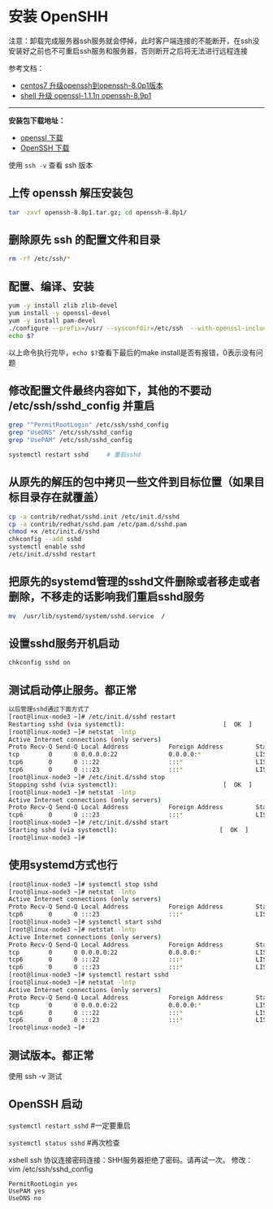 # 安装 OpenSHH

注意：卸载完成服务器ssh服务就会停掉，此时客户端连接的不能断开，在ssh没安装好之前也不可重启ssh服务和服务器，否则断开之后将无法进行远程连接

参考文档：

- [centos7 升级openssh到openssh-8.0p1版本](https://www.cnblogs.com/nmap/p/10779658.html)
- [shell 升级 openssl-1.1.1n openssh-8.9p1](https://www.cnblogs.com/liuzonglin/p/16202966.html)

---

**安装包下载地址：**

- [openssl 下载](https://ftp.openssl.org/source/)
- [OpenSSH 下载](https://cdn.openbsd.org/pub/OpenBSD/OpenSSH/portable/)

使用 `ssh -v` 查看 ssh 版本

## 上传 openssh 解压安装包

```sh
tar -zxvf openssh-8.8p1.tar.gz; cd openssh-8.8p1/
```

## 删除原先 ssh 的配置文件和目录

```sh
rm -rf /etc/ssh/*
```

## 配置、编译、安装

```sh
yum -y install zlib zlib-devel
yum install -y openssl-devel
yum -y install pam-devel
./configure --prefix=/usr/ --sysconfdir=/etc/ssh  --with-openssl-includes=/usr/local/ssl/include --with-ssl-dir=/usr/local/ssl --with-zlib --with-md5-passwords --with-pam && make && make install
echo $?
```

以上命令执行完毕，`echo $?`查看下最后的make install是否有报错，0表示没有问题

## 修改配置文件最终内容如下，其他的不要动 /etc/ssh/sshd_config 并重启

```sh
grep "^PermitRootLogin" /etc/ssh/sshd_config
grep "UseDNS" /etc/ssh/sshd_config
grep "UsePAM" /etc/ssh/sshd_config
```

```sh
systemctl restart sshd     # 重启sshd
```

## 从原先的解压的包中拷贝一些文件到目标位置（如果目标目录存在就覆盖）

```sh
cp -a contrib/redhat/sshd.init /etc/init.d/sshd
cp -a contrib/redhat/sshd.pam /etc/pam.d/sshd.pam
chmod +x /etc/init.d/sshd
chkconfig --add sshd
systemctl enable sshd
/etc/init.d/sshd restart
```

## 把原先的systemd管理的sshd文件删除或者移走或者删除，不移走的话影响我们重启sshd服务

```sh
mv  /usr/lib/systemd/system/sshd.service  /
```

## 设置sshd服务开机启动

```sh
chkconfig sshd on
```

## 测试启动停止服务。都正常

```sh
以后管理sshd通过下面方式了
[root@linux-node3 ~]# /etc/init.d/sshd restart
Restarting sshd (via systemctl):                           [  OK  ]
[root@linux-node3 ~]# netstat -lntp
Active Internet connections (only servers)
Proto Recv-Q Send-Q Local Address           Foreign Address         State       PID/Program name   
tcp        0      0 0.0.0.0:22              0.0.0.0:*               LISTEN      31800/sshd         
tcp6       0      0 :::22                   :::*                    LISTEN      31800/sshd         
tcp6       0      0 :::23                   :::*                    LISTEN      1/systemd          
[root@linux-node3 ~]# /etc/init.d/sshd stop
Stopping sshd (via systemctl):                             [  OK  ]
[root@linux-node3 ~]# netstat -lntp
Active Internet connections (only servers)
Proto Recv-Q Send-Q Local Address           Foreign Address         State       PID/Program name   
tcp6       0      0 :::23                   :::*                    LISTEN      1/systemd          
[root@linux-node3 ~]# /etc/init.d/sshd start
Starting sshd (via systemctl):                            [  OK  ]
[root@linux-node3 ~]#
```

## 使用systemd方式也行

```sh
[root@linux-node3 ~]# systemctl stop sshd
[root@linux-node3 ~]# netstat -lntp
Active Internet connections (only servers)
Proto Recv-Q Send-Q Local Address           Foreign Address         State       PID/Program name   
tcp6       0      0 :::23                   :::*                    LISTEN      1/systemd          
[root@linux-node3 ~]# systemctl start sshd
[root@linux-node3 ~]# netstat -lntp
Active Internet connections (only servers)
Proto Recv-Q Send-Q Local Address           Foreign Address         State       PID/Program name   
tcp        0      0 0.0.0.0:22              0.0.0.0:*               LISTEN      31958/sshd         
tcp6       0      0 :::22                   :::*                    LISTEN      31958/sshd         
tcp6       0      0 :::23                   :::*                    LISTEN      1/systemd          
[root@linux-node3 ~]# systemctl restart sshd
[root@linux-node3 ~]# netstat -lntp
Active Internet connections (only servers)
Proto Recv-Q Send-Q Local Address           Foreign Address         State       PID/Program name   
tcp        0      0 0.0.0.0:22              0.0.0.0:*               LISTEN      31999/sshd         
tcp6       0      0 :::22                   :::*                    LISTEN      31999/sshd         
tcp6       0      0 :::23                   :::*                    LISTEN      1/systemd          
[root@linux-node3 ~]#
```

## 测试版本。都正常

使用 ssh -v 测试

## OpenSSH 启动

`systemctl restart sshd` #一定要重启

`systemctl status sshd` #再次检查

xshell ssh 协议连接密码连接：SHH服务器拒绝了密码。请再试一次。
修改：vim /etc/ssh/sshd_config

```shell
PermitRootLogin yes
UsePAM yes
UseDNS no
```
